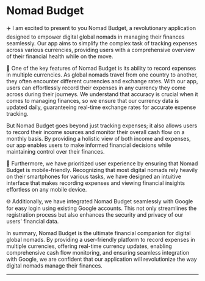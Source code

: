 # Nomad Budget

✈️ I am excited to present to you Nomad Budget, a revolutionary application designed to empower digital global nomads in managing their finances seamlessly. Our app aims to simplify the complex task of tracking expenses across various currencies, providing users with a comprehensive overview of their financial health while on the move.

🏦 One of the key features of Nomad Budget is its ability to record expenses in multiple currencies. As global nomads travel from one country to another, they often encounter different currencies and exchange rates. With our app, users can effortlessly record their expenses in any currency they come across during their journeys. We understand that accuracy is crucial when it comes to managing finances, so we ensure that our currency data is updated daily, guaranteeing real-time exchange rates for accurate expense tracking.

But Nomad Budget goes beyond just tracking expenses; it also allows users to record their income sources and monitor their overall cash flow on a monthly basis. By providing a holistic view of both income and expenses, our app enables users to make informed financial decisions while maintaining control over their finances.

🤳 Furthermore, we have prioritized user experience by ensuring that Nomad Budget is mobile-friendly. Recognizing that most digital nomads rely heavily on their smartphones for various tasks, we have designed an intuitive interface that makes recording expenses and viewing financial insights effortless on any mobile device.

🌐 Additionally, we have integrated Nomad Budget seamlessly with Google for easy login using existing Google accounts. This not only streamlines the registration process but also enhances the security and privacy of our users' financial data.

In summary, Nomad Budget is the ultimate financial companion for digital global nomads. By providing a user-friendly platform to record expenses in multiple currencies, offering real-time currency updates, enabling comprehensive cash flow monitoring, and ensuring seamless integration with Google, we are confident that our application will revolutionize the way digital nomads manage their finances.

---
